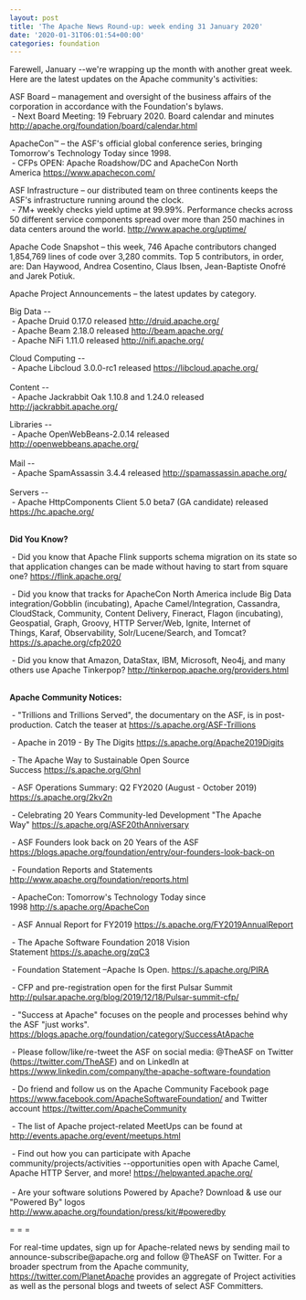 ```yaml
---
layout: post
title: 'The Apache News Round-up: week ending 31 January 2020'
date: '2020-01-31T06:01:54+00:00'
categories: foundation
---
```

Farewell, January --we're wrapping up the month with another great week. Here are the latest updates on the Apache community's activities: 
  
  
  
  
  
  
  
  
  
  
  
  
  
  <p>ASF Board – management and oversight of the business affairs of the corporation in accordance with the Foundation's bylaws.<br />&nbsp;- Next Board Meeting: 19 February 2020. Board calendar and minutes <a href="http://apache.org/foundation/board/calendar.html">http://apache.org/foundation/board/calendar.html</a></p> 
  <p>ApacheCon™ – the ASF's official global conference series, bringing Tomorrow's Technology Today since 1998.<br />&nbsp;- CFPs OPEN: Apache Roadshow/DC and ApacheCon North America&nbsp;<a href="https://www.apachecon.com/">https://www.apachecon.com/</a></p> 
  <p>ASF Infrastructure – our distributed team on three continents keeps the ASF's infrastructure running around the clock.<br />&nbsp;-
 7M+ weekly checks yield uptime at 99.99%. Performance checks across 50 
different service components spread over more than 250 machines in data 
centers around the world.&nbsp;<a href="http://www.apache.org/uptime/">http://www.apache.org/uptime/</a></p> 
  <p>Apache Code Snapshot – this week, 746 Apache contributors changed 1,854,769 lines of code over 3,280 commits. Top 5 contributors, in order, are: Dan Haywood, Andrea Cosentino, Claus Ibsen, Jean-Baptiste Onofré and Jarek Potiuk.&nbsp; &nbsp; &nbsp;  </p> 
  <p>Apache Project Announcements&nbsp;– the latest updates by category. 
  </p> <span class="il"> 
    <p>Big Data --<br />&nbsp;- Apache <span class="il">Druid</span> 0.17.0 released <a href="http://druid.apache.org/" rel="noreferrer" target="_blank" data-saferedirecturl="https://www.google.com/url?q=http://druid.apache.org/&amp;source=gmail&amp;ust=1580479397343000&amp;usg=AFQjCNFZ2Kf6a9HE8ZV2uQdj9s3fhyH4kw">http://<span class="il">druid</span>.apache.org/</a><br />&nbsp;- <span class="il">Apache </span>Beam 2.18.0 released <a href="http://beam.apache.org">http://beam.apache.org/</a><br />&nbsp;- Apache NiFi 1.11.0 released <a href="http://nifi.apache.org">http://nifi.apache.org/</a> <br /></p></span> 
  <p>Cloud Computing --<br />
&nbsp;- Apache <span class="il">Libcloud</span> 3.0.0-rc1 released <a href="https://libcloud.apache.org/" rel="noreferrer" target="_blank" data-saferedirecturl="https://www.google.com/url?q=https://libcloud.apache.org/&amp;source=gmail&amp;ust=1580480496964000&amp;usg=AFQjCNE1YalsIU_XexXXWUgxqF2ijDRIWQ">https://<span class="il">libcloud</span>.apache.org/</a><br /><br />Content --<br />&nbsp;- Apache Jackrabbit Oak 1.10.8 and 1.24.0 released <a href="http://jackrabbit.apache.org">http://jackrabbit.apache.org/</a> <br /></p>  Libraries --<br />&nbsp;- Apache OpenWebBeans-2.0.14 released <a href="https://openwebbeans.apache.org">http://openwebbeans.apache.org/</a> <br /><br />Mail --<br />&nbsp;- Apache SpamAssassin 3.4.4 released <a href="https://spamassassin.apache.org">http://spamassassin.apache.org/</a> <br /><br />Servers --<br />&nbsp;- Apache HttpComponents Client 5.0 beta7 (GA candidate) released <a href="https://hc.apache.org">https://hc.apache.org/</a> <br /> <br /> 
  <p><strong>Did You Know?</strong></p> 
  <p>&nbsp;- Did you know that Apache Flink supports schema migration on its state so that application changes can be made without having to start from square one?&nbsp;<a href="https://flink.apache.org/">https://flink.apache.org/</a></p> 
  <p>&nbsp;- Did you know that tracks for ApacheCon North America include Big Data integration/Gobblin (incubating), Apache Camel/Integration, Cassandra, CloudStack, Community, Content Delivery, Fineract, Flagon (incubating), Geospatial, Graph, Groovy, HTTP Server/Web, Ignite, Internet of Things,&nbsp;<span class="css-901oao css-16my406 r-1qd0xha r-ad9z0x r-bcqeeo r-qvutc0"></span>Karaf, Observability, Solr/Lucene/Search, and Tomcat? <a href="https://s.apache.org/cfp2020">https://s.apache.org/cfp2020</a></p> 
  <p>&nbsp;- Did you know that Amazon, DataStax, IBM, Microsoft, Neo4j, and many others use Apache Tinkerpop?&nbsp;<a href="http://tinkerpop.apache.org/providers.html">http://tinkerpop.apache.org/providers.html</a><br /><br /></p> 
  <p><strong>Apache Community Notices:</strong></p> 
  <p>&nbsp;- &quot;Trillions and Trillions Served&quot;, the documentary on the ASF, is in post-production. Catch the teaser at&nbsp;<a href="https://s.apache.org/ASF-Trillions">https://s.apache.org/ASF-Trillions</a> </p> 
  <p>&nbsp;- Apache in 2019 - By The Digits&nbsp;<a href="https://s.apache.org/Apache2019Digits">https://s.apache.org/Apache2019Digits</a> </p> 
  <p>&nbsp;- The Apache Way to Sustainable Open Source Success&nbsp;<a href="https://s.apache.org/GhnI">https://s.apache.org/GhnI</a></p> 
  <p>&nbsp;- ASF Operations Summary: Q2 FY2020 (August - October 2019) <a href="https://s.apache.org/2kv2n">https://s.apache.org/2kv2n</a></p> 
  <p>&nbsp;- Celebrating 20 Years Community-led Development &quot;The Apache Way&quot;&nbsp;<a href="https://s.apache.org/ASF20thAnniversary">https://s.apache.org/ASF20thAnniversary</a></p> 
  <p>&nbsp;- ASF Founders look back on 20 Years of the ASF <a href="https://blogs.apache.org/foundation/entry/our-founders-look-back-on">https://blogs.apache.org/foundation/entry/our-founders-look-back-on</a></p> 
  <p>&nbsp;- Foundation Reports and Statements <a href="http://www.apache.org/foundation/reports.html">http://www.apache.org/foundation/reports.html</a></p> 
  <p>&nbsp;- ApacheCon: Tomorrow's Technology Today since 1998&nbsp;<a href="http://s.apache.org/ApacheCon">http://s.apache.org/ApacheCon</a></p> 
  <p>&nbsp;- ASF Annual Report for FY2019&nbsp;<a href="https://s.apache.org/FY2019AnnualReport">https://s.apache.org/FY2019AnnualReport</a></p> 
  <p>&nbsp;- The Apache Software Foundation 2018 Vision Statement&nbsp;<a href="https://s.apache.org/zqC3">https://s.apache.org/zqC3</a></p> 
  <p>&nbsp;- Foundation Statement –Apache Is Open.&nbsp;<a href="https://s.apache.org/PIRA">https://s.apache.org/PIRA</a></p> 
  <p>&nbsp;- CFP and pre-registration open for the first Pulsar Summit <a href="http://pulsar.apache.org/blog/2019/12/18/Pulsar-summit-cfp/">http://pulsar.apache.org/blog/2019/12/18/Pulsar-summit-cfp/</a> </p> 
  <div> 
    <p>&nbsp;- &quot;Success at Apache&quot; focuses on the people and processes behind why the ASF &quot;just works&quot;. <a href="https://blogs.apache.org/foundation/category/SuccessAtApache">https://blogs.apache.org/foundation/category/SuccessAtApache</a></p> 
  </div> 
  <div> 
    <p>&nbsp;- Please follow/like/re-tweet the ASF on social media: @TheASF on Twitter (<a href="https://twitter.com/TheASF">https://twitter.com/TheASF</a>) and on LinkedIn at <a href="https://www.linkedin.com/company/the-apache-software-foundation">https://www.linkedin.com/company/the-apache-software-foundation</a></p> 
    <p>&nbsp;- Do friend and follow us on the Apache Community Facebook page <a href="https://www.facebook.com/ApacheSoftwareFoundation/">https://www.facebook.com/ApacheSoftwareFoundation/</a> and Twitter account <a href="https://twitter.com/ApacheCommunity">https://twitter.com/ApacheCommunity</a></p> 
  </div> 
  <div> 
    <p>&nbsp;- The list of Apache project-related MeetUps can be found at <a href="http://events.apache.org/event/meetups.html">http://events.apache.org/event/meetups.html</a></p> 
  </div><span class="LrzXr"></span><span class="LrzXr"></span> 
  <div>&nbsp;- Find out how you can participate with Apache 
community/projects/activities --opportunities open with Apache Camel, 
Apache HTTP Server, and more! <a href="https://helpwanted.apache.org/">https://helpwanted.apache.org/</a></div> 
  <div><br />&nbsp;- Are your software solutions Powered by Apache? Download &amp; use our &quot;Powered By&quot; logos <a href="http://www.apache.org/foundation/press/kit/#poweredby">http://www.apache.org/foundation/press/kit/#poweredby</a></div> 
  <div> 
    <p>= = =</p> 
    <p>For real-time updates, sign up for Apache-related news by sending
 mail to announce-subscribe@apache.org and follow @TheASF on Twitter. 
For a broader spectrum from the Apache community, <a href="https://twitter.com/PlanetApache">https://twitter.com/PlanetApache</a> provides an aggregate of Project activities as well as the personal blogs and tweets of select ASF Committers.</p> 
  </div>
